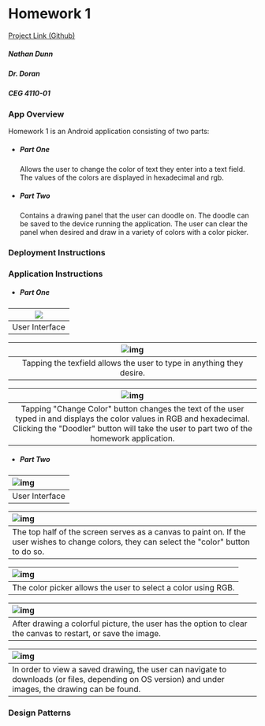 # Homework 1

[Project Link (Github)](https://github.com/natedunn2230/Homework_1)

##### Nathan Dunn
##### Dr. Doran
##### CEG 4110-01

### App Overview
Homework 1 is an Android application consisting of two parts:

+ ##### *Part One*
  Allows the user to change the color of text they enter into a text field. The values of the colors are displayed in hexadecimal and rgb.
+ ##### *Part Two*
  Contains a drawing panel that the user can doodle on.  The doodle can be saved to the device running the application. The user can clear the panel when desired and draw in a variety of colors with a color picker.

### Deployment Instructions

### Application Instructions

 + ##### *Part One*	

| ![](resources/part1_screen.png) |
| :-----------------------------: |
|         User Interface          |



|            ![img](resources/part1_textfield.png)             |
| :----------------------------------------------------------: |
| Tapping the texfield allows the user to type in anything they desire. |

    

|           ![img](resources/part1_color_change.png)           |
| :----------------------------------------------------------: |
| Tapping "Change Color" button changes the text of the user typed in and displays the color values in RGB and hexadecimal.  Clicking the "Doodler" button will take the user to part two of the homework application. |

+ ##### *Part Two*

| ![img](resources/part2_screen.png) |
| :--------------------------------- |
| User Interface                     |

| ![img](resources/part2_single_color.png)                     |
| :----------------------------------------------------------- |
| The top half of the screen serves as a canvas to paint on. If the user wishes to change colors, they can select the "color" button to do so. |

| ![img](resources/part2_color_picker.png)                     |
| :----------------------------------------------------------- |
| The color picker allows the user to select a color using RGB. |

| ![img](resources/part2_full_image.png)                       |
| :----------------------------------------------------------- |
| After drawing a colorful picture, the user has the option to clear the canvas to restart, or save the image. |

| ![img](resources/part2_show_save_location.png)               |
| :----------------------------------------------------------- |
| In order to view a saved drawing, the user can navigate to downloads (or files, depending on OS version) and under images, the drawing  can be found. |



### Design Patterns



